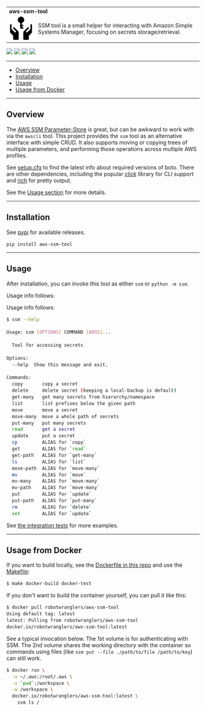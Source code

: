 <table width=100%>
  <tr>
    <td colspan=2><strong>
    aws-ssm-tool
      </strong>&nbsp;&nbsp;&nbsp;&nbsp;
    </td>
  </tr>
  <tr>
    <td width=15%><img src=https://raw.githubusercontent.com/Robot-Wranglers/aws-ssm-tool/master/img/icon.png style="width:150px"></td>
    <td>
    SSM tool is a small helper for interacting with Amazon Simple Systems Manager, focusing on secrets storage/retrieval.
    </td>
  </tr>
</table>
<a href=https://pypi.python.org/pypi/aws-ssm-tool/><img src="https://img.shields.io/pypi/l/aws-ssm-tool.svg"></a>
<a href=https://pypi.python.org/pypi/aws-ssm-tool/><img src="https://badge.fury.io/py/aws-ssm-tool.svg"></a>
<a href="https://github.com/Robot-Wranglers/aws-ssm-tool/actions/workflows/python-test.yml"><img src="https://github.com/Robot-Wranglers/aws-ssm-tool/actions/workflows/python-test.yml/badge.svg"></a>
<a href="https://hub.docker.com/r/robotwranglers/aws-ssm-tool/tags"><img src="https://img.shields.io/badge/dockerhub--blue.svg?logo=Docker"></a>

---------------------------------------------------------------------------------

<div class="toc">
<ul>
<li><a href="#overview">Overview</a></li>
<li><a href="#installation">Installation</a></li>
<li><a href="#usage">Usage</a></li>
<li><a href="#usage-from-docker">Usage from Docker</a></li>
</ul>
</div>


---------------------------------------------------------------------------------

## Overview

The [AWS SSM Parameter-Store](https://docs.aws.amazon.com/systems-manager/latest/userguide/systems-manager-parameter-store.html) is great, but can be awkward to work with via the `awscli` tool.  This project provides the `ssm` tool as an alternative interface with simple CRUD.  It also supports moving or copying trees of multiple parameters, and performing those operations across multiple AWS profiles.

See [setup.cfg](setup.cfg) to find the latest info about required versions of boto.  There are other dependencies, including the popular [click](#) library for CLI support and [rich](#) for pretty output.

See the [Usage section](#usage) for more details.

---------------------------------------------------------------------------------

## Installation

See [pypi](https://pypi.org/project/aws-ssm-tool) for available releases.

```
pip install aws-ssm-tool
```

---------------------------------------------------------------------------------

## Usage

After installation, you can invoke this tool as either `ssm` or `python -m ssm`.

Usage info follows:

Usage info follows:

```bash
$ ssm --help

Usage: ssm [OPTIONS] COMMAND [ARGS]...

  Tool for accessing secrets

Options:
  --help  Show this message and exit.

Commands:
  copy       copy a secret
  delete     delete secret (keeping a local-backup is default)
  get-many   get many secrets from hierarchy/namespace
  list       list prefixes below the given path
  move       move a secret
  move-many  move a whole path of secrets
  put-many   put many secrets
  read       get a secret
  update     put a secret
  cp         ALIAS for `copy`
  get        ALIAS for `read`
  get-path   ALIAS for `get-many`
  ls         ALIAS for `list`
  move-path  ALIAS for `move-many`
  mv         ALIAS for `move`
  mv-many    ALIAS for `move-many`
  mv-path    ALIAS for `move-many`
  put        ALIAS for `update`
  put-path   ALIAS for `put-many`
  rm         ALIAS for `delete`
  set        ALIAS for `update`
```



See [the integration tests](https://github.com/Robot-Wranglers/aws-ssm-tool/tree/master/tests/integration/test.sh) for more examples.

---------------------------------------------------------------------------------

## Usage from Docker

If you want to build locally, see the [Dockerfile in this repo](Dockerfile) and use the [Makefile](Makefile):

```bash
$ make docker-build docker-test
```

If you don't want to build the container yourself, you can pull it like this:

```bash
$ docker pull robotwranglers/aws-ssm-tool
Using default tag: latest
latest: Pulling from robotwranglers/aws-ssm-tool
docker.io/robotwranglers/aws-ssm-tool:latest
```

See a typical invocation below.  The 1st volume is for authenticating with SSM.  The 2nd volume shares the working directory with the container so commands using files (like `ssm put --file ./path/to/file /path/to/key`) can still work.

```bash
$ docker run \
  -v ~/.aws:/root/.aws \
  -v `pwd`:/workspace \
  -w /workspace \
  docker.io/robotwranglers/aws-ssm-tool:latest \
    ssm ls /
```
